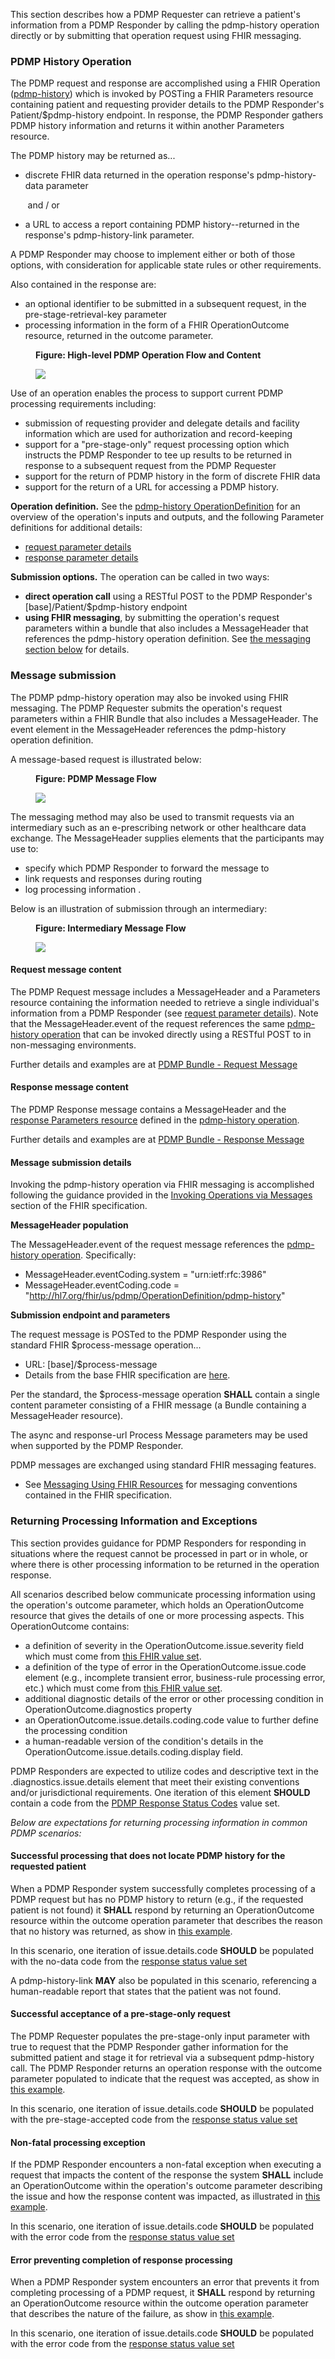 This section describes how a PDMP Requester can retrieve a patient's information from a PDMP Responder by calling the pdmp-history operation directly or by submitting that operation request using FHIR messaging.

<p></p>

### PDMP History Operation

The PDMP request and response are accomplished using a FHIR Operation ([pdmp-history](OperationDefinition-pdmp-history.html)) which is invoked by POSTing a FHIR Parameters resource containing patient and requesting provider details to the PDMP Responder's Patient/$pdmp-history endpoint. In response, the PDMP Responder gathers PDMP history information and returns it within another Parameters resource.

The PDMP history may be returned as... 
- discrete FHIR data returned in the operation response's pdmp-history-data parameter

&nbsp;&nbsp;&nbsp;&nbsp;&nbsp;&nbsp; and / or

- a URL to access a report containing PDMP history--returned in the response's pdmp-history-link parameter.

A PDMP Responder may choose to implement either or both of those options, with consideration for applicable state rules or other requirements.

Also contained in the response are: 
- an optional identifier to be submitted in a subsequent request, in the  pre-stage-retrieval-key parameter
- processing information in the form of a FHIR OperationOutcome resource, returned in the outcome parameter.

<p></p>

<div>
<figure class="figure">
<figcaption class="figure-caption"><strong>Figure: High-level PDMP Operation Flow and Content</strong></figcaption>
  <p>
  <img src="operation-flow.png" style="float:none">  
  </p>
</figure>
</div>

<p></p>

Use of an operation enables the process to support current PDMP processing requirements including:

- submission of requesting provider and delegate details and facility information which are used for authorization and record-keeping 
- support for a "pre-stage-only" request processing option which instructs the PDMP Responder to tee up results to be returned in response to a subsequent request from the PDMP Requester
- support for the return of PDMP history in the form of discrete FHIR data
- support for the return of a URL for accessing a PDMP history.

**Operation definition.** See the [pdmp-history OperationDefinition](OperationDefinition-pdmp-history.html) for an overview of the operation's inputs and outputs, and the following Parameter definitions for additional details:
- [request parameter details](StructureDefinition-pdmp-parameters-request.html)
- [response parameter details](StructureDefinition-pdmp-parameters-response.html)

**Submission options.** The operation can be called in two ways:
- **direct operation call** using a RESTful POST to the PDMP Responder's [base]/Patient/$pdmp-history endpoint
- **using FHIR messaging**, by submitting the operation's request parameters within a bundle that also includes a MessageHeader that references the pdmp-history operation definition. See [the messaging section below](submission-options.html#message-submission) for details.

<p></p>

### Message submission
The PDMP  pdmp-history operation may also be invoked using FHIR messaging. The PDMP Requester submits the operation's request parameters within a FHIR Bundle that also includes a MessageHeader. The event element in the MessageHeader references the pdmp-history operation definition.

A message-based request is illustrated below:

<p></p>

<div>
<figure class="figure">
<figcaption class="figure-caption"><strong>Figure: PDMP Message Flow</strong></figcaption>
  <p>
  <img src="message-flow.png" style="float:none">  
  </p>
</figure>
</div>

<p></p>

The messaging method may also be used to transmit requests via an intermediary such as an e-prescribing network or other healthcare data exchange. The MessageHeader supplies elements that the participants may use to: 
- specify which PDMP Responder to forward the message to
- link requests and responses during routing
- log processing information .

Below is an illustration of submission through an intermediary:

<p></p>

<div>
<figure class="figure">
<figcaption class="figure-caption"><strong>Figure: Intermediary Message Flow</strong></figcaption>
  <p>
  <img src="intermediary-flow.png" style="float:none">  
  </p>
</figure>
</div>

<p></p>

#### Request message content

The PDMP Request message includes a MessageHeader and a Parameters resource containing the information needed to retrieve a single individual's information from a PDMP Responder (see [request parameter details](StructureDefinition-pdmp-parameters-request.html)). Note that the MessageHeader.event of the request references the same [pdmp-history operation](OperationDefinition-pdmp-history.html) that can be invoked directly using a RESTful POST to in non-messaging environments.

Further details and examples are at [PDMP Bundle - Request Message](StructureDefinition-pdmp-bundle-request-message.html) 

<p></p>

#### Response message content

The PDMP Response message contains a MessageHeader and the [response Parameters resource](StructureDefinition-pdmp-parameters-request.html) defined in the [pdmp-history operation](OperationDefinition-pdmp-history.html).

Further details and examples are at [PDMP Bundle - Response Message](StructureDefinition-pdmp-bundle-response-message.html) 

<p></p>

#### Message submission details
Invoking the pdmp-history operation via FHIR messaging is accomplished following the guidance provided in the [Invoking Operations via Messages](http://hl7.org/fhir/messaging.html#operations) section of the FHIR specification.

**MessageHeader population**

The MessageHeader.event of the request message references the [pdmp-history operation](OperationDefinition-pdmp-history.html). Specifically:
- MessageHeader.eventCoding.system = "urn:ietf:rfc:3986"
- MessageHeader.eventCoding.code = "http://hl7.org/fhir/us/pdmp/OperationDefinition/pdmp-history"

**Submission endpoint and parameters**

The request message is POSTed to the PDMP Responder using the standard FHIR $process-message operation...
  - URL: [base]/$process-message
  - Details from the base FHIR specification are [here](https://www.hl7.org/fhir/operation-messageheader-process-message.html).

Per the standard, the $process-message operation **SHALL** contain a single content parameter consisting of a FHIR message (a Bundle containing a MessageHeader resource).  

The async and response-url Process Message parameters may be used when supported by the PDMP Responder.

PDMP messages are exchanged using standard FHIR messaging features. 
- See [Messaging Using FHIR Resources](https://www.hl7.org/fhir/messaging.html) for messaging conventions contained in the FHIR specification.

<p></p>

### Returning Processing Information and Exceptions

This section provides guidance for PDMP Responders for responding in situations where the request cannot be processed in part or in whole, or where there is other processing information to be returned in the operation response.

All scenarios described below communicate processing information using the operation's outcome parameter, which holds an OperationOutcome resource that gives the details of one or more processing aspects. This OperationOutcome contains:

* a definition of severity in the OperationOutcome.issue.severity field which must come from [this FHIR value set](https://hl7.org/fhir/R4/valueset-issue-severity.html). 
* a definition of the type of error in the OperationOutcome.issue.code element (e.g., incomplete transient error, business-rule processing error, etc.) which must come from [this FHIR value set](https://hl7.org/fhir/R4/valueset-issue-type.html).
* additional diagnostic details of the error or other processing condition in OperationOutcome.diagnostics property
* an OperationOutcome.issue.details.coding.code value to further define the processing condition
* a human-readable version of the condition's details in the OperationOutcome.issue.details.coding.display field.

PDMP Responders are expected to utilize codes and descriptive text in the .diagnostics.issue.details element that meet their existing conventions and/or jurisdictional requirements. One iteration of this element **SHOULD** contain a code from the [PDMP Response Status Codes](ValueSet-pdmp-response-status.html) value set.

<p></p>
<p></p>

_Below are expectations for returning processing information in common PDMP scenarios:_

<p></p>

#### Successful processing that does not locate PDMP history for the requested patient

When a PDMP Responder system successfully completes processing of a PDMP request but has no PDMP history to return (e.g., if the requested patient is not found) it  **SHALL** respond by returning an OperationOutcome resource within the outcome operation parameter that describes the reason that no history was returned, as show in [this example](Parameters-pdmp-history-output-parameters-3-patient-not-found.html). 

In this scenario, one iteration of issue.details.code **SHOULD** be populated with the no-data code from the [response status value set](ValueSet-pdmp-response-status.html)

A pdmp-history-link **MAY** also be populated in this scenario, referencing a human-readable report that states that the patient was not found.

<p></p>

#### Successful acceptance of a pre-stage-only request

The PDMP Requester populates the pre-stage-only input parameter with true to request that the PDMP Responder gather information for the submitted patient and stage it for retrieval via a subsequent pdmp-history call. The PDMP Responder returns an operation response with the outcome parameter populated to indicate that the request was accepted, as show in [this example](Parameters-pdmp-history-output-parameters-5-pre-stage-response.html).

In this scenario, one iteration of issue.details.code **SHOULD** be populated with the pre-stage-accepted code from the [response status value set](ValueSet-pdmp-response-status.html)

<p></p>

#### Non-fatal processing exception

If the PDMP Responder encounters a non-fatal exception when executing a request that impacts the content of the response the system **SHALL** include an OperationOutcome within the operation's outcome parameter describing the issue and how the response content was impacted, as illustrated in [this example](Parameters-pdmp-history-output-parameters-6-non-fatal-warning.html). 

In this scenario, one iteration of issue.details.code **SHOULD** be populated with the error code from the [response status value set](ValueSet-pdmp-response-status.html)

<p></p>

#### Error preventing completion of response processing

When a PDMP Responder system encounters an error that prevents it from completing processing of a PDMP request, it  **SHALL** respond by returning an OperationOutcome resource within the outcome operation parameter that describes the nature of the failure, as show in [this example](Parameters-pdmp-history-output-parameters-7-fatal-error.html).

In this scenario, one iteration of issue.details.code **SHOULD** be populated with the error code from the [response status value set](ValueSet-pdmp-response-status.html)

<p></p>
<p></p>